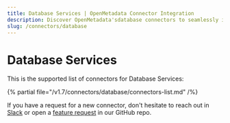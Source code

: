```yaml
---
title: Database Services | OpenMetadata Connector Integration
description: Discover OpenMetadata'sdatabase connectors to seamlessly integrate MySQL, PostgreSQL, Snowflake, and 50+ data sources for metadata management.
slug: /connectors/database
---
```


# Database Services

This is the supported list of connectors for Database Services:

{% partial file="/v1.7/connectors/database/connectors-list.md" /%}

If you have a request for a new connector, don't hesitate to reach out in [Slack](https://slack.open-metadata.org/) or
open a [feature request](https://github.com/open-metadata/OpenMetadata/issues/new/choose) in our GitHub repo.

